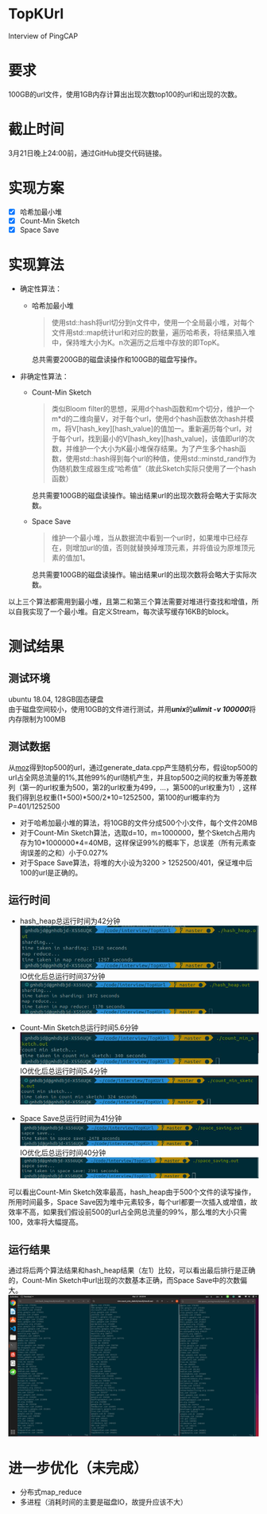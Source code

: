 # TopKUrl
Interview of PingCAP

# 要求
100GB的url文件，使用1GB内存计算出出现次数top100的url和出现的次数。

# 截止时间
3月21日晚上24:00前，通过GitHub提交代码链接。

# 实现方案
  - [x] 哈希加最小堆
  - [x] Count-Min Sketch
  - [x] Space Save

# 实现算法
- 确定性算法：
  - 哈希加最小堆
    > 使用std::hash将url切分到n文件中，使用一个全局最小堆，对每个文件用std::map统计url和对应的数量，遍历哈希表，将结果插入堆中，保持堆大小为K。n次遍历之后堆中存放的即TopK。
    
    总共需要200GB的磁盘读操作和100GB的磁盘写操作。

- 非确定性算法：
  - Count-Min Sketch
    > 类似Bloom filter的思想，采用d个hash函数和m个切分，维护一个m*d的二维向量V，对于每个url，使用d个hash函数依次hash并模m，将V[hash_key][hash_value]的值加一。重新遍历每个url，对于每个url，找到最小的V[hash_key][hash_value]，该值即url的次数，并维护一个大小为K最小堆保存结果。为了产生多个hash函数，使用std::hash得到每个url的种值，使用std::minstd_rand作为伪随机数生成器生成“哈希值”（故此Sketch实际只使用了一个hash函数）

    总共需要100GB的磁盘读操作。输出结果url的出现次数将会略大于实际次数。

  - Space Save
    > 维护一个最小堆，当从数据流中看到一个url时，如果堆中已经存在，则增加url的值，否则就替换掉堆顶元素，并将值设为原堆顶元素的值加1。

    总共需要100GB的磁盘读操作。输出结果url的出现次数将会略大于实际次数。

以上三个算法都需用到最小堆，且第二和第三个算法需要对堆进行查找和增值，所以自我实现了一个最小堆。自定义Stream，每次读写缓存16KB的block。

# 测试结果

## 测试环境
ubuntu 18.04, 128GB固态硬盘  
由于磁盘空间较小，使用10GB的文件进行测试，并用***unix***的***ulimit -v 100000***将内存限制为100MB

## 测试数据
从[moz](https://moz.com/top500)得到top500的url，通过generate_data.cpp产生随机分布，假设top500的url占全网总流量的1%,其他99%的url随机产生，并且top500之间的权重为等差数列（第一的url权重为500，第2的url权重为499，...，第500的url权重为1）, 这样我们得到总权重(1+500)\*500/2\*10=1252500，第100的url概率约为P=401/1252500

- 对于哈希加最小堆的算法，将10GB的文件分成500个小文件，每个文件20MB
- 对于Count-Min Sketch算法，选取d=10，m=1000000，整个Sketch占用内存为10\*1000000\*4=40MB，这样保证99%的概率下，总误差（所有元素查询误差的之和）小于0.027%
- 对于Space Save算法，将堆的大小设为3200 > 1252500/401，保证堆中后100的url是正确的。

## 运行时间
- hash_heap总运行时间为42分钟
  ![](screenshot/hash_heap.jpg)  
  IO优化后总运行时间37分钟  
  ![](screenshot/hash_heap_io.png)

- Count-Min Sketch总运行时间5.6分钟  
  ![](screenshot/count_min_sketch.jpg)  
  IO优化后总运行时间5.4分钟  
  ![](screenshot/count_min_sketch_io.png)

- Space Save总运行时间为41分钟  
  ![](screenshot/space_save.jpg)  
  IO优化后总运行时间40分钟  
  ![](screenshot/space_save_io.png)

可以看出Count-Min Sketch效率最高，hash_heap由于500个文件的读写操作，所用时间最多，Space Save因为堆中元素较多，每个url都要一次插入或增值，故效率不高，如果我们假设前500的url占全网总流量的99%，那么堆的大小只需100，效率将大幅提高。

## 运行结果
通过将后两个算法结果和hash_heap结果（左1）比较，可以看出最后排行是正确的，Count-Min Sketch中url出现的次数基本正确，而Space Save中的次数偏大。
![](screenshot/result.png)



# 进一步优化（未完成）
- 分布式map_reduce
- 多进程（消耗时间的主要是磁盘IO，故提升应该不大）